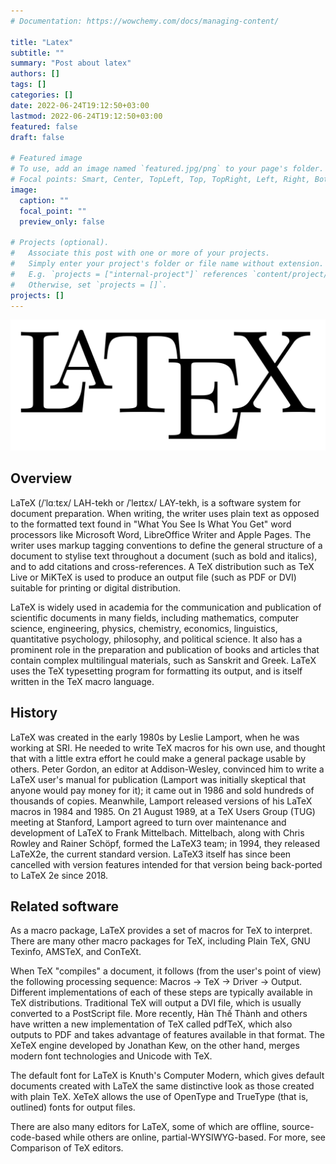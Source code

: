 ```yaml
---
# Documentation: https://wowchemy.com/docs/managing-content/

title: "Latex"
subtitle: ""
summary: "Post about latex"
authors: []
tags: []
categories: []
date: 2022-06-24T19:12:50+03:00
lastmod: 2022-06-24T19:12:50+03:00
featured: false
draft: false

# Featured image
# To use, add an image named `featured.jpg/png` to your page's folder.
# Focal points: Smart, Center, TopLeft, Top, TopRight, Left, Right, BottomLeft, Bottom, BottomRight.
image:
  caption: ""
  focal_point: ""
  preview_only: false

# Projects (optional).
#   Associate this post with one or more of your projects.
#   Simply enter your project's folder or file name without extension.
#   E.g. `projects = ["internal-project"]` references `content/project/deep-learning/index.md`.
#   Otherwise, set `projects = []`.
projects: []
---
```


![Latex_logo](latex.png)

## Overview

LaTeX (/ˈlɑːtɛx/ LAH-tekh or /ˈleɪtɛx/ LAY-tekh, is a software system for document preparation. When writing, the writer uses plain text as opposed to the formatted text found in "What You See Is What You Get" word processors like Microsoft Word, LibreOffice Writer and Apple Pages. The writer uses markup tagging conventions to define the general structure of a document to stylise text throughout a document (such as bold and italics), and to add citations and cross-references. A TeX distribution such as TeX Live or MiKTeX is used to produce an output file (such as PDF or DVI) suitable for printing or digital distribution.

LaTeX is widely used in academia for the communication and publication of scientific documents in many fields, including mathematics, computer science, engineering, physics, chemistry, economics, linguistics, quantitative psychology, philosophy, and political science. It also has a prominent role in the preparation and publication of books and articles that contain complex multilingual materials, such as Sanskrit and Greek. LaTeX uses the TeX typesetting program for formatting its output, and is itself written in the TeX macro language.

## History

LaTeX was created in the early 1980s by Leslie Lamport, when he was working at SRI. He needed to write TeX macros for his own use, and thought that with a little extra effort he could make a general package usable by others. Peter Gordon, an editor at Addison-Wesley, convinced him to write a LaTeX user's manual for publication (Lamport was initially skeptical that anyone would pay money for it); it came out in 1986 and sold hundreds of thousands of copies. Meanwhile, Lamport released versions of his LaTeX macros in 1984 and 1985. On 21 August 1989, at a TeX Users Group (TUG) meeting at Stanford, Lamport agreed to turn over maintenance and development of LaTeX to Frank Mittelbach. Mittelbach, along with Chris Rowley and Rainer Schöpf, formed the LaTeX3 team; in 1994, they released LaTeX2e, the current standard version. LaTeX3 itself has since been cancelled with version features intended for that version being back-ported to LaTeX 2e since 2018. 

## Related software

As a macro package, LaTeX provides a set of macros for TeX to interpret. There are many other macro packages for TeX, including Plain TeX, GNU Texinfo, AMSTeX, and ConTeXt.

When TeX "compiles" a document, it follows (from the user's point of view) the following processing sequence: Macros → TeX → Driver → Output. Different implementations of each of these steps are typically available in TeX distributions. Traditional TeX will output a DVI file, which is usually converted to a PostScript file. More recently, Hàn Thế Thành and others have written a new implementation of TeX called pdfTeX, which also outputs to PDF and takes advantage of features available in that format. The XeTeX engine developed by Jonathan Kew, on the other hand, merges modern font technologies and Unicode with TeX.

The default font for LaTeX is Knuth's Computer Modern, which gives default documents created with LaTeX the same distinctive look as those created with plain TeX. XeTeX allows the use of OpenType and TrueType (that is, outlined) fonts for output files.

There are also many editors for LaTeX, some of which are offline, source-code-based while others are online, partial-WYSIWYG-based. For more, see Comparison of TeX editors.
